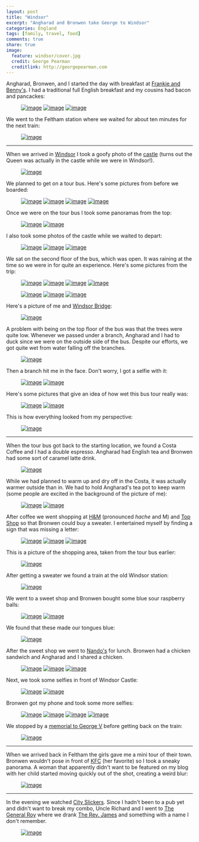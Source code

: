 ```yaml
---
layout: post
title: "Windsor"
excerpt: "Angharad and Bronwen take George to Windsor"
categories: England
tags: [family, travel, food]
comments: true
share: true
image:
  feature: windsor/cover.jpg
  credit: George Pearman
  creditlink: http://georgepearman.com
---
```


Angharad, Bronwen, and I started the day with breakfast at [Frankie and Benny's](http://www.frankieandbennys.com).  I had a traditional full English breakfast and my cousins had bacon and pancackes:

<figure class="third">
	<a href="{{site.url}}/images/windsor/1.jpg" title="Traditional English Breakfast"><img src="{{site.url}}/images/windsor/1.jpg" alt="image"></a>
	<a href="{{site.url}}/images/windsor/2.jpg" title="Bacon and pancakes"><img src="{{site.url}}/images/windsor/2.jpg" alt="image"></a>
	<a href="{{site.url}}/images/windsor/4.jpg" title="Selfie at Frankie and Benny's"><img src="{{site.url}}/images/windsor/4.jpg" alt="image"></a>
</figure>

We went to the Feltham station where we waited for about ten minutes for the
next train:

<figure class="full">
	<a href="{{site.url}}/images/windsor/6.jpg" title="Selfie at the train station"><img src="{{site.url}}/images/windsor/6.jpg" alt="image"></a>
</figure>

--- 

When we arrived in [Windsor](https://en.wikipedia.org/wiki/Windsor,_Berkshire)
I took a goofy photo of the [castle](http://www.windsor.gov.uk/things-to-do/windsor-castle-p43983) (turns out the Queen was actually in the castle while we were in Windsor!).

<figure class="full">
	<a href="{{site.url}}/images/windsor/8.jpg" title="Selfie with Windsor Castle"><img src="{{site.url}}/images/windsor/8.jpg" alt="image"></a>
</figure>

We planned to get on a tour bus.  Here's some pictures from before we boarded:

<figure class="half">
	<a href="{{site.url}}/images/windsor/9.jpg" title="Our tour bus"><img src="{{site.url}}/images/windsor/9.jpg" alt="image"></a>
	<a href="{{site.url}}/images/windsor/12.jpg" title="Types of shops in the area"><img src="{{site.url}}/images/windsor/12.jpg" alt="image"></a>
	<a href="{{site.url}}/images/windsor/10.jpg" title="Angharad and Bronwen"><img src="{{site.url}}/images/windsor/10.jpg" alt="image"></a>
	<a href="{{site.url}}/images/windsor/11.jpg" title="Angharad and Bronwen"><img src="{{site.url}}/images/windsor/11.jpg" alt="image"></a>
</figure>

Once we were on the tour bus I took some panoramas from the top:

<figure class="full">
	<a href="{{site.url}}/images/windsor/15.jpg" title="Panorama on top of the tour bus"><img src="{{site.url}}/images/windsor/15.jpg" alt="image"></a>
	<a href="{{site.url}}/images/windsor/17.jpg" title="Panorama on top of the tour bus"><img src="{{site.url}}/images/windsor/17.jpg" alt="image"></a>
</figure>

I also took some photos of the castle while we waited to depart:

<figure class="third">
	<a href="{{site.url}}/images/windsor/13.jpg" title="Windsor Castle"><img src="{{site.url}}/images/windsor/13.jpg" alt="image"></a>
	<a href="{{site.url}}/images/windsor/14.jpg" title="Windsor Castle"><img src="{{site.url}}/images/windsor/14.jpg" alt="image"></a>
	<a href="{{site.url}}/images/windsor/18.jpg" title="Windsor Castle"><img src="{{site.url}}/images/windsor/18.jpg" alt="image"></a>
</figure>

We sat on the second floor of the bus, which was open.  It was raining at the
time so we were in for quite an experience.  Here's some pictures from the
trip:

<figure class="half">
	<a href="{{site.url}}/images/windsor/22.jpg" title="Windsor Castle"><img src="{{site.url}}/images/windsor/22.jpg" alt="image"></a>
	<a href="{{site.url}}/images/windsor/27.jpg" title="Eton College"><img src="{{site.url}}/images/windsor/27.jpg" alt="image"></a>
	<a href="{{site.url}}/images/windsor/29.jpg" title="Eton"><img src="{{site.url}}/images/windsor/29.jpg" alt="image"></a>
	<a href="{{site.url}}/images/windsor/37.jpg" title="Windsor Castle"><img src="{{site.url}}/images/windsor/37.jpg" alt="image"></a>
</figure>
<figure class="full">
	<a href="{{site.url}}/images/windsor/28.jpg" title="Eton College"><img src="{{site.url}}/images/windsor/28.jpg" alt="image"></a>
	<a href="{{site.url}}/images/windsor/32.jpg" title="I don't remember where this was, probably Eton"><img src="{{site.url}}/images/windsor/32.jpg" alt="image"></a>
	<a href="{{site.url}}/images/windsor/36.jpg" title="Windsor Farm"><img src="{{site.url}}/images/windsor/36.jpg" alt="image"></a>
</figure>

Here's a picture of me and [Windsor Bridge](https://en.wikipedia.org/wiki/Windsor_Bridge):

<figure class="full">
	<a href="{{site.url}}/images/windsor/30.jpg" title="Windsor Bridge"><img src="{{site.url}}/images/windsor/30.jpg" alt="image"></a>
</figure>

A problem with being on the top floor of the bus was that the trees were quite
low.  Whenever we passed under a branch, Angharad and I had to duck since we
were on the outside side of the bus.  Despite our efforts, we got quite wet
from water falling off the branches.

<figure class="full">
	<a href="{{site.url}}/images/windsor/25.jpg" title="Branches are very close to my head"><img src="{{site.url}}/images/windsor/25.jpg" alt="image"></a>
</figure>

Then a branch hit me in the face.  Don't worry, I got a selfie with it:

<figure class="half">
	<a href="{{site.url}}/images/windsor/33.jpg" title="Selfie with a tree branch thats about to hit me"><img src="{{site.url}}/images/windsor/33.jpg" alt="image"></a>
	<a href="{{site.url}}/images/windsor/34.jpg" title="A branch just hit me"><img src="{{site.url}}/images/windsor/34.jpg" alt="image"></a>
</figure>

Here's some pictures that give an idea of how wet this bus tour really was:

<figure class="half">
	<a href="{{site.url}}/images/windsor/16.jpg" title="Selfie at the beginning of the tour"><img src="{{site.url}}/images/windsor/16.jpg" alt="image"></a>
	<a href="{{site.url}}/images/windsor/39.jpg" title="Angharad and George under a bridge in the rain"><img src="{{site.url}}/images/windsor/39.jpg" alt="image"></a>
</figure>

This is how everything looked from my perspective:

<figure class="full">
	<a href="{{site.url}}/images/windsor/31.jpg" title="Rain on my glasses the whole tour"><img src="{{site.url}}/images/windsor/31.jpg" alt="image"></a>
</figure>

--- 

When the tour bus got back to the starting location, we found a Costa Coffee
and I had a double espresso. Angharad had English tea and Bronwen had some sort
of caramel latte drink.

<figure class="full">
	<a href="{{site.url}}/images/windsor/41.jpg" title="Bronwen at Costa Coffee"><img src="{{site.url}}/images/windsor/41.jpg" alt="image"></a>
</figure>

While we had planned to warm up and dry off in the Costa, it was actually
warmer outside than in.  We had to hold Angharad's tea pot to keep warm (some
people are excited in the background of the picture of me):

<figure class="half">
	<a href="{{site.url}}/images/windsor/42.jpg" title="Holding a tea pot to stay warm"><img src="{{site.url}}/images/windsor/42.jpg" alt="image"></a>
	<a href="{{site.url}}/images/windsor/44.jpg" title="Holding a tea pot to stay warm"><img src="{{site.url}}/images/windsor/44.jpg" alt="image"></a>
</figure>

After coffee we went shopping at [H&M](http://www.hm.com/) (pronounced _hache_ and M) and [Top Shop](http://www.topshop.com/) so
that Bronwen could buy a sweater.  I entertained myself by finding a sign that
was missing a letter:

<figure class="third">
	<a href="{{site.url}}/images/windsor/48.jpg" title="British H&M"><img src="{{site.url}}/images/windsor/48.jpg" alt="image"></a>
	<a href="{{site.url}}/images/windsor/47.jpg" title="Top Shop"><img src="{{site.url}}/images/windsor/47.jpg" alt="image"></a>
	<a href="{{site.url}}/images/windsor/45.jpg" title="Missing an S, whoever made this was basic in the summer"><img src="{{site.url}}/images/windsor/45.jpg" alt="image"></a>
</figure>

This is a picture of the shopping area, taken from the tour bus earlier:

<figure class="full">
	<a href="{{site.url}}/images/windsor/19.jpg" title="Windsor shopping area"><img src="{{site.url}}/images/windsor/19.jpg" alt="image"></a>
</figure>

After getting a sweater we found a train at the old Windsor station:

<figure class="full">
	<a href="{{site.url}}/images/windsor/50.jpg" title="George and an old train"><img src="{{site.url}}/images/windsor/50.jpg" alt="image"></a>
</figure>

We went to a sweet shop and Bronwen bought some blue sour raspberry balls:

<figure class="half">
	<a href="{{site.url}}/images/windsor/51.jpg" title="Sweet Shop"><img src="{{site.url}}/images/windsor/51.jpg" alt="image"></a>
	<a href="{{site.url}}/images/windsor/66.jpg" title="Blue sour raspberry balls"><img src="{{site.url}}/images/windsor/66.jpg" alt="image"></a>
</figure>

We found that these made our tongues blue:

<figure class="full">
	<a href="{{site.url}}/images/windsor/63.jpg" title="George and Bronwen have blue tongues"><img src="{{site.url}}/images/windsor/63.jpg" alt="image"></a>
</figure>

After the sweet shop we went to [Nando's](http://www.nandos.co.uk) for lunch.
Bronwen had a chicken sandwich and Angharad and I shared a chicken.

<figure class="third">
	<a href="{{site.url}}/images/windsor/21.jpg" title="Selfie with Nando's from the top of the tour bus"><img src="{{site.url}}/images/windsor/21.jpg" alt="image"></a>
	<a href="{{site.url}}/images/windsor/65.jpg" title="Nando's Chicken Logo"><img src="{{site.url}}/images/windsor/65.jpg" alt="image"></a>
	<a href="{{site.url}}/images/windsor/58.jpg" title="Lunch at Nando's"><img src="{{site.url}}/images/windsor/58.jpg" alt="image"></a>
</figure>

Next, we took some selfies in front of Windsor Castle:

<figure class="half">
	<a href="{{site.url}}/images/windsor/55.jpg" title="Selfie with Windsor Castle"><img src="{{site.url}}/images/windsor/55.jpg" alt="image"></a>
	<a href="{{site.url}}/images/windsor/56.jpg" title="Selfie with Windsor Castle"><img src="{{site.url}}/images/windsor/56.jpg" alt="image"></a>
</figure>

Bronwen got my phone and took some more selfies:

<figure class="half">
	<a href="{{site.url}}/images/windsor/59.jpg" title="Selfie with Windsor Castle"><img src="{{site.url}}/images/windsor/59.jpg" alt="image"></a>
	<a href="{{site.url}}/images/windsor/61.jpg" title="Selfie with Windsor Castle"><img src="{{site.url}}/images/windsor/61.jpg" alt="image"></a>
	<a href="{{site.url}}/images/windsor/62.jpg" title="Selfie with Windsor Castle"><img src="{{site.url}}/images/windsor/62.jpg" alt="image"></a>
	<a href="{{site.url}}/images/windsor/64.jpg" title="Selfie with Windsor Castle"><img src="{{site.url}}/images/windsor/64.jpg" alt="image"></a>
</figure>

We stopped by a [memorial to George V](http://www.thamesweb.co.uk/windsor/memorials/geov_mem.html) before getting back on the train:

<figure class="full">
	<a href="{{site.url}}/images/windsor/68.jpg" title="George and George's Fountain"><img src="{{site.url}}/images/windsor/68.jpg" alt="image"></a>
</figure>

---

When we arrived back in Feltham the girls gave me a mini tour of their town.
Bronwen wouldn't pose in front of [KFC](http://www.kfc.com) (her favorite) so I took a sneaky
panorama.  A woman that apparently didn't want to be featured on my blog with
her child started moving quickly out of the shot, creating a weird blur:

<figure class="full">
	<a href="{{site.url}}/images/windsor/71.jpg" title="Bronwen and KFC"><img src="{{site.url}}/images/windsor/71.jpg" alt="image"></a>
</figure>

---

In the evening we watched [City
Slickers](http://www.imdb.com/title/tt0101587/).  Since I hadn't been to a pub
yet and didn't want to break my combo, Uncle Richard and I went to [The
General Roy](http://www.sizzlingpubs.co.uk/thegeneralroyfeltham/) where we
drank [The Rev. James](http://www.sabrain.com/beers/draught/the-rev-james) and
something with a name I don't remember.

<figure class="full">
	<a href="{{site.url}}/images/windsor/72.jpg" title="The General Roy"><img src="{{site.url}}/images/windsor/72.jpg" alt="image"></a>
</figure>
